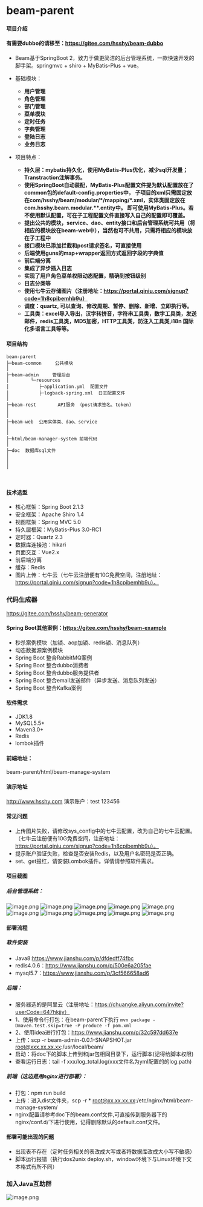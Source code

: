 # beam-parent

#### 项目介绍

#### 有需要dubbo的请移至：https://gitee.com/hsshy/beam-dubbo
- Beam基于SpringBoot 2，致力于做更简洁的后台管理系统，一款快速开发的脚手架。springmvc + shiro + MyBatis-Plus + vue。
- 基础模块：
  -  **用户管理**
  -  **角色管理** 
  -  **部门管理**
  -  **菜单模块**
  -  **定时任务**
  -  **字典管理**
  -  **登陆日志**
  -  **业务日志**
  
- 项目特点：
  - **持久层：mybatis持久化，使用MyBatis-Plus优化，减少sql开发量；Transtraction注解事务。**
  - **使用SpringBoot自动装配，MyBatis-Plus配置文件提为默认配置放在了common包的default-config.properties中，
  子项目的xml只需固定放在com/hsshy/beam/modular/\*/mapping/\*.xml，实体类固定放在com.hsshy.beam.modular.\**.entity中。
  即可使用MyBatis-Plus。若不使用默认配置，可在子工程配置文件直接写入自己的配置即可覆盖。**
  - **提出公共的模块，service、dao、entity接口和后台管理系统可共用（将相应的模块放在beam-web中），当然也可不共用，只需将相应的模块放在子工程中**
  - **接口模块已添加拦截和post请求签名，可直接使用**
  - **后端使用guns的map+wrapper返回方式返回字段的字典值**
  - **前后端分离**
  - **集成了异步插入日志**
  - **实现了用户角色菜单权限动态配置，精确到按钮级别**
  - **日志分类等**
  - **使用七牛云存储图片（注册地址：https://portal.qiniu.com/signup?code=1h8cpibemhb9u）**
  - **调度：quartz, 可以查询、修改周期、暂停、删除、新增、立即执行等。**
  - **工具类：excel导入导出，汉字转拼音，字符串工具类，数字工具类，发送邮件，redis工具类，MD5加密，HTTP工具类，防注入工具类,i18n 国际化多语言工具等等。**



#### 项目结构
````
beam-parent
├─beam-common     公共模块
│ 
├─beam-admin     管理后台
│        └─resources 
│           ├─application.yml  配置文件
│           ├─logback-spring.xml  日志配置文件
│ 
├─beam-rest        API服务 （post请求签名、token)
│             
│ 
├─beam-web  公用实体类、dao、service
│   
│ 
├─html/beam-manager-system 前端代码
│ 
├─doc  数据库sql文件
│ 
│ 
│ 
````

<br>

#### 技术选型
- 核心框架：Spring Boot 2.1.3
- 安全框架：Apache Shiro 1.4
- 视图框架：Spring MVC 5.0
- 持久层框架：MyBatis-Plus 3.0-RC1
- 定时器：Quartz 2.3
- 数据库连接池：hikari
- 页面交互：Vue2.x
- 前后端分离
- 缓存：Redis
- 图片上传：七牛云（七牛云注册便有10G免费空间，注册地址：https://portal.qiniu.com/signup?code=1h8cpibemhb9u）。

### 代码生成器
https://gitee.com/hsshy/beam-generator

#### Spring Boot其他案例：https://gitee.com/hsshy/beam-example
- 秒杀案例模块（加锁、aop加锁、redis锁、消息队列）
- 动态数据源案例模块
- Spring Boot 整合RabbitMQ案例
- Spring Boot 整合dubbo消费者
- Spring Boot 整合dubbo服务提供者
- Spring Boot 整合email发送邮件（异步发送、消息队列发送）
- Spring Boot 整合Kafka案例


#### 软件需求
- JDK1.8
- MySQL5.5+
- Maven3.0+
- Redis
- lombok插件

#### 前端地址：
beam-parent/html/beam-manage-system

#### 演示地址
http://www.hsshy.com
演示账户：test 123456

#### 常见问题
- 上传图片失败，请修改sys_config中的七牛云配置，改为自己的七牛云配置。（七牛云注册便有10G免费空间，注册地址：https://portal.qiniu.com/signup?code=1h8cpibemhb9u）。
- 提示账户验证失败，检查是否安装Redis，以及用户名密码是否正确。
- set、get报红，请安装Lombok插件。详情请参照软件需求。

#### 项目截图
##### 后台管理系统：
![image.png](https://upload-images.jianshu.io/upload_images/13498144-c83089109737709c.png?imageMogr2/auto-orient/strip%7CimageView2/2/w/1240)
![image.png](https://upload-images.jianshu.io/upload_images/13498144-900e17a18eb8812e.png?imageMogr2/auto-orient/strip%7CimageView2/2/w/1240)
![image.png](https://upload-images.jianshu.io/upload_images/13498144-c9ace30dac0edff7.png?imageMogr2/auto-orient/strip%7CimageView2/2/w/1240)
![image.png](https://upload-images.jianshu.io/upload_images/13498144-75dcb0b8fdefc926.png?imageMogr2/auto-orient/strip%7CimageView2/2/w/1240)
![image.png](https://upload-images.jianshu.io/upload_images/13498144-c6d8f6ada98154e7.png?imageMogr2/auto-orient/strip%7CimageView2/2/w/1240)
![image.png](https://upload-images.jianshu.io/upload_images/13498144-80fd19bb42b31046.png?imageMogr2/auto-orient/strip%7CimageView2/2/w/1240)
![image.png](https://upload-images.jianshu.io/upload_images/13498144-a1ebc7317dbf6af4.png?imageMogr2/auto-orient/strip%7CimageView2/2/w/1240)
![image.png](https://upload-images.jianshu.io/upload_images/13498144-1b964ca56a75e1bc.png?imageMogr2/auto-orient/strip%7CimageView2/2/w/1240)
![image.png](https://upload-images.jianshu.io/upload_images/13498144-5e2cbf66570bc962.png?imageMogr2/auto-orient/strip%7CimageView2/2/w/1240)
![image.png](https://upload-images.jianshu.io/upload_images/13498144-cd6a59c0734ae61a.png?imageMogr2/auto-orient/strip%7CimageView2/2/w/1240)


#### 部署流程

##### 软件安装
- Java8:https://www.jianshu.com/p/dfdedff74fbc
- redis4.0.6：https://www.jianshu.com/p/500e6a205fae
- mysql5.7：https://www.jianshu.com/p/3cf566658ad6

##### 后端：
- 服务器选的是阿里云（注册地址：https://chuangke.aliyun.com/invite?userCode=647hkjjy）
- 1、使用命令行打包：在beam-parent下执行 ```mvn package -Dmaven.test.skip=true -P produce -f pom.xml```
- 2、使用idea进行打包：https://www.jianshu.com/p/32c597dd637e
- 上传：scp -r beam-admin-0.0.1-SNAPSHOT.jar root@xxx.xx.xx.xx:/usr/local/beam/
- 启动：将doc下的脚本上传到和jar包相同目录下，运行脚本(记得给脚本权限)
- 查看运行日志：tail -f xxx/log_total.log(xxx文件名为yml配置的的log.path)

##### 前端（这边是用nginx进行部署）：
- 打包：npm run build
- 上传：进入dist文件夹，scp -r * root@xx.xx.xx.xx:/etc/nginx/html/beam-manage-system/
- nginx配置请参考doc下的beam.conf文件,可直接传到服务器下的nginx/conf.d/下进行使用，记得删除默认的default.conf文件。

#### 部署可能出现的问题
- 出现表不存在（定时任务相关的表改成大写或者将数据库改成大小写不敏感）
- 脚本运行报错（执行dos2unix deploy.sh，window环境下与Linux环境下文本格式有所不同）

### 加入Java互助群
![image.png](https://upload-images.jianshu.io/upload_images/13498144-d9ab786afee34d3f.png?imageMogr2/auto-orient/strip%7CimageView2/2/w/1240)
